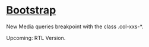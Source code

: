 # [Bootstrap](http://getbootstrap.com)

New Media queries breakpoint with the class .col-xxs-*.

Upcoming: RTL Version.
